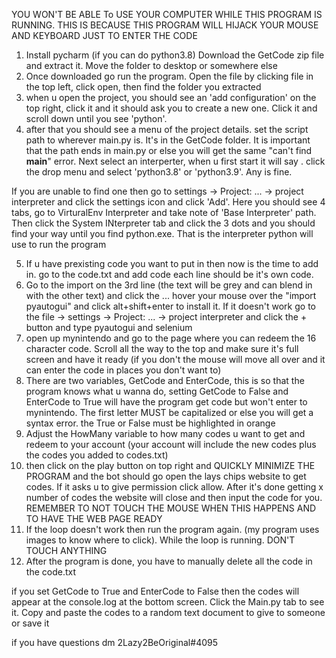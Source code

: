 YOU WON'T BE ABLE To USE YOUR COMPUTER WHILE THIS PROGRAM IS RUNNING. THIS IS BECAUSE THIS PROGRAM WILL HIJACK YOUR MOUSE AND KEYBOARD JUST TO ENTER THE CODE
1. Install pycharm (if you can do python3.8) Download the GetCode zip file and extract it. Move the folder to desktop or somewhere else
2. Once downloaded go run the program. Open the file by clicking file in the top left, click open, then find the folder you extracted
3. when u open the project, you should see an 'add configuration' on the top right, click it and it should ask you to create a new one. Click it and scroll down until you see 'python'.
4. after that you should see a menu of the project details. set the script path to wherever main.py is. It's in the GetCode folder. It is important that the path ends in main.py or else you will get the same "can't find __main__" error. Next select an interperter, when u first start it will say <no interpreter>. click the drop menu and select 'python3.8' or 'python3.9'. Any is fine.
  
  If you are unable to find one then go to settings -> Project: ... -> project interpreter and click the settings icon and click 'Add'. Here you should see 4 tabs, go to         VirturalEnv Interpreter and take note of 'Base Interpreter' path. Then click the System INterpreter tab and click the 3 dots and you should find your way until you find python.exe. That is the interpreter python will use to run the program
  
5. If u have prexisting code you want to put in then now is the time to add in. go to the code.txt and add code each line should be it's own code. 
6. Go to the import on the 3rd line (the text will be grey and can blend in with the other text) and click the ... hover your mouse over the "import pyautogui" and click alt+shift+enter to install it. If it doesn't work go to the file -> settings -> Project: ... -> project interpreter and click the + button and type pyautogui and selenium 
7. open up mynintendo and go to the page where you can redeem the 16 character code. Scroll all the way to the top and make sure it's full screen and have it ready (if you don't the mouse will move all over and it can enter the code in places you don't want to)
8. There are two variables, GetCode and EnterCode, this is so that the program knows what u wanna do, setting GetCode to False and EnterCode to True will have the program get code but won't enter to mynintendo. The first letter MUST be capitalized or else you will get a syntax error. the True or False must be highlighted in orange 
9. Adjust the HowMany variable to how many codes u want to get and redeem to your account (your account will include the new codes plus the codes you added to codes.txt) 
10. then click on the play button on top right and QUICKLY MINIMIZE THE PROGRAM and the bot should go open the lays chips website to get codes. If it asks u to give permission click allow. After it's done getting x number of codes the website will close and then input the code for you. REMEMBER TO NOT TOUCH THE MOUSE WHEN THIS HAPPENS AND TO HAVE THE WEB PAGE READY
11. If the loop doesn't work then run the program again. (my program uses images to know where to click). While the loop is running. DON'T TOUCH ANYTHING
12. After the program is done, you have to manually delete all the code in the code.txt
  
if you set GetCode to True and EnterCode to False then the codes will appear at the console.log at the bottom screen. Click the Main.py tab to see it. Copy and paste the codes to a random text document to give to someone or save it 

  if you have questions dm 2Lazy2BeOriginal#4095
